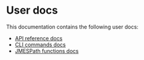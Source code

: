 # User docs

This documentation contains the following user docs:

- [API reference docs](./apis/README.md)
- [CLI commands docs](./commands/kyverno-json.md)
- [JMESPath functions docs](./jp/functions.md)
